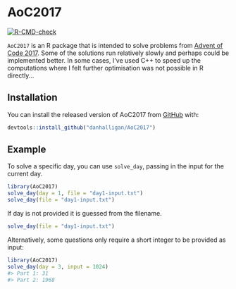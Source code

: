 
<!-- README.md is generated from README.Rmd. Please edit that file -->
# AoC2017

<!-- badges: start -->
[![R-CMD-check](https://github.com/danhalligan/AoC2017/workflows/R-CMD-check/badge.svg)](https://github.com/danhalligan/AoC2017/actions) <!-- badges: end -->

`AoC2017` is an R package that is intended to solve problems from [Advent of Code 2017](https://adventofcode.com/2017). Some of the solutions run relatively slowly and perhaps could be implemented better. In some cases, I've used C++ to speed up the computations where I felt further optimisation was not possible in R directly...

## Installation

You can install the released version of AoC2017 from [GitHub](https://github.com/) with:

``` r
devtools::install_github("danhalligan/AoC2017")
```

## Example

To solve a specific day, you can use `solve_day`, passing in the input for the current day.

``` r
library(AoC2017)
solve_day(day = 1, file = "day1-input.txt")
solve_day(file = "day1-input.txt")
```

If day is not provided it is guessed from the filename.

``` r
solve_day(file = "day1-input.txt")
```

Alternatively, some questions only require a short integer to be provided as input:

``` r
library(AoC2017)
solve_day(day = 3, input = 1024)
#> Part 1: 31 
#> Part 2: 1968
```
